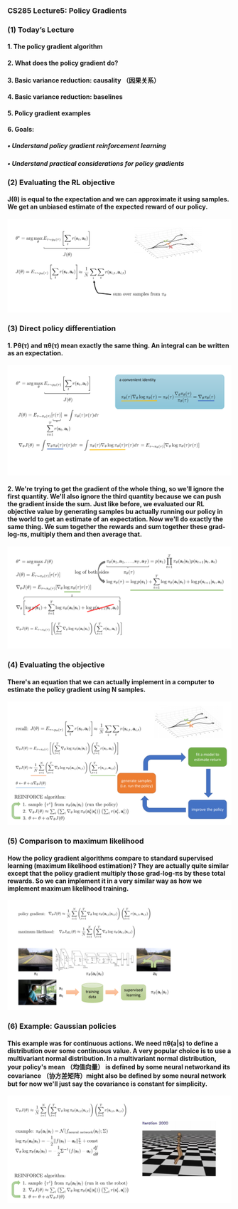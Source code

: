 ### CS285 Lecture5: Policy Gradients
### (1) Today’s Lecture
#### 1. The policy gradient algorithm
#### 2. What does the policy gradient do?
#### 3. Basic variance reduction: causality （因果关系）
#### 4. Basic variance reduction: baselines
#### 5. Policy gradient examples
#### 6. Goals:
##### • Understand policy gradient reinforcement learning 
##### • Understand practical considerations for policy gradients
### (2) Evaluating the RL objective
#### J(θ) is equal to the expectation and we can approximate it using samples. We get an unbiased estimate of the expected reward of our policy.
<p align="center">
<img src="/images/66.png"><br/>
</p>

### (3) Direct policy differentiation
#### 1. Pθ(τ) and πθ(τ) mean exactly the same thing. An integral can be written as an expectation.
<p align="center">
<img src="/images/67.png"><br/>
</p>

#### 2. We're trying to get the gradient of the whole thing, so we'll ignore the first quantity. We'll also ignore the third quantity because we can push the gradient inside the sum. Just like before, we evaluated our RL objective value by generating samples bu actually running our policy in the world to get an estimate of an expectation. Now we'll do exactly the same thing. We sum together the rewards and sum together these grad-log-πs, multiply them and then average that.
<p align="center">
<img src="/images/68.png"><br/>
</p>

### (4) Evaluating the objective
#### There's an equation that we can actually implement in a computer to estimate the policy gradient using N samples.
<p align="center">
<img src="/images/69.png"><br/>
</p>

### (5) Comparison to maximum likelihood
#### How the policy gradient algorithms compare to standard supervised learning (maximum likelihood estimation)? They are actually quite similar except that the policy gradient multiply those grad-log-πs by these total rewards. So we can implement it in a very similar way as how we implement maximum likelihood training.
<p align="center">
<img src="/images/70.png"><br/>
</p>

### (6) Example: Gaussian policies
#### This example was for continuous actions. We need πθ(a|s) to define a distribution over some continuous value. A very popular choice is to use a multivariant normal distribution. In a multivariant normal distribution, your policy's mean （均值向量） is defined by some neural networkand its covariance （协方差矩阵）might also be defined by some neural network but for now we'll just say the covariance is constant for simplicity. 
<p align="center">
<img src="/images/71.png"><br/>
</p>





